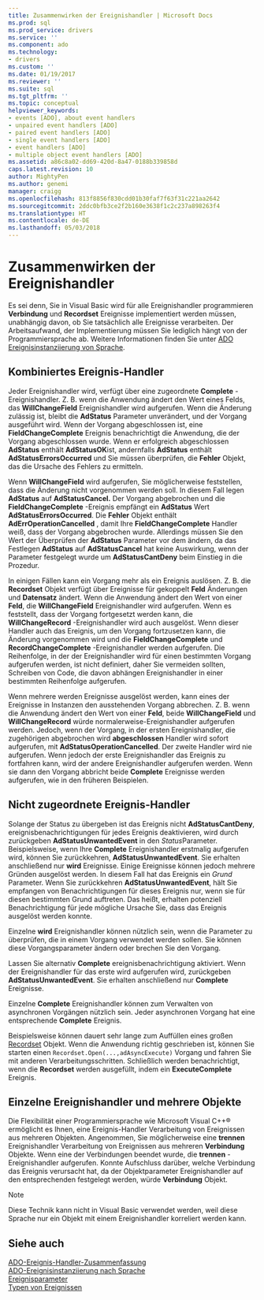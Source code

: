 ```yaml
---
title: Zusammenwirken der Ereignishandler | Microsoft Docs
ms.prod: sql
ms.prod_service: drivers
ms.service: ''
ms.component: ado
ms.technology:
- drivers
ms.custom: ''
ms.date: 01/19/2017
ms.reviewer: ''
ms.suite: sql
ms.tgt_pltfrm: ''
ms.topic: conceptual
helpviewer_keywords:
- events [ADO], about event handlers
- unpaired event handlers [ADO]
- paired event handlers [ADO]
- single event handlers [ADO]
- event handlers [ADO]
- multiple object event handlers [ADO]
ms.assetid: a86c8a02-dd69-420d-8a47-0188b339858d
caps.latest.revision: 10
author: MightyPen
ms.author: genemi
manager: craigg
ms.openlocfilehash: 813f8856f830cdd01b30faf7f63f31c221aa2642
ms.sourcegitcommit: 2ddc0bfb3ce2f2b160e3638f1c2c237a898263f4
ms.translationtype: HT
ms.contentlocale: de-DE
ms.lasthandoff: 05/03/2018
---
```

# <a name="how-event-handlers-work-together"></a>Zusammenwirken der Ereignishandler
Es sei denn, Sie in Visual Basic wird für alle Ereignishandler programmieren **Verbindung** und **Recordset** Ereignisse implementiert werden müssen, unabhängig davon, ob Sie tatsächlich alle Ereignisse verarbeiten. Der Arbeitsaufwand, der Implementierung müssen Sie lediglich hängt von der Programmiersprache ab. Weitere Informationen finden Sie unter [ADO Ereignisinstanziierung von Sprache](../../../ado/guide/data/ado-event-instantiation-by-language.md).  
  
## <a name="paired-event-handlers"></a>Kombiniertes Ereignis-Handler  
 Jeder Ereignishandler wird, verfügt über eine zugeordnete **Complete** -Ereignishandler. Z. B. wenn die Anwendung ändert den Wert eines Felds, das **WillChangeField** Ereignishandler wird aufgerufen. Wenn die Änderung zulässig ist, bleibt die **AdStatus** Parameter unverändert, und der Vorgang ausgeführt wird. Wenn der Vorgang abgeschlossen ist, eine **FieldChangeComplete** Ereignis benachrichtigt die Anwendung, die der Vorgang abgeschlossen wurde. Wenn er erfolgreich abgeschlossen **AdStatus** enthält **AdStatusOK**ist, andernfalls **AdStatus** enthält **AdStatusErrorsOccurred** und Sie müssen überprüfen, die **Fehler** Objekt, das die Ursache des Fehlers zu ermitteln.  
  
 Wenn **WillChangeField** wird aufgerufen, Sie möglicherweise feststellen, dass die Änderung nicht vorgenommen werden soll. In diesem Fall legen **AdStatus** auf **AdStatusCancel.** Der Vorgang abgebrochen und die **FieldChangeComplete** -Ereignis empfängt ein **AdStatus** Wert **AdStatusErrorsOccurred**. Die **Fehler** Objekt enthält **AdErrOperationCancelled** , damit Ihre **FieldChangeComplete** Handler weiß, dass der Vorgang abgebrochen wurde. Allerdings müssen Sie den Wert der Überprüfen der **AdStatus** Parameter vor dem ändern, da das Festlegen **AdStatus** auf **AdStatusCancel** hat keine Auswirkung, wenn der Parameter festgelegt wurde um **AdStatusCantDeny** beim Einstieg in die Prozedur.  
  
 In einigen Fällen kann ein Vorgang mehr als ein Ereignis auslösen. Z. B. die **Recordset** Objekt verfügt über Ereignisse für gekoppelt **Feld** Änderungen und **Datensatz** ändert. Wenn die Anwendung ändert den Wert von einer **Feld**, die **WillChangeField** Ereignishandler wird aufgerufen. Wenn es feststellt, dass der Vorgang fortgesetzt werden kann, die **WillChangeRecord** -Ereignishandler wird auch ausgelöst. Wenn dieser Handler auch das Ereignis, um den Vorgang fortzusetzen kann, die Änderung vorgenommen wird und die **FieldChangeComplete** und **RecordChangeComplete** -Ereignishandler werden aufgerufen. Die Reihenfolge, in der der Ereignishandler wird für einen bestimmten Vorgang aufgerufen werden, ist nicht definiert, daher Sie vermeiden sollten, Schreiben von Code, die davon abhängen Ereignishandler in einer bestimmten Reihenfolge aufgerufen.  
  
 Wenn mehrere werden Ereignisse ausgelöst werden, kann eines der Ereignisse in Instanzen den ausstehenden Vorgang abbrechen. Z. B. wenn die Anwendung ändert den Wert von einer **Feld**, beide **WillChangeField** und **WillChangeRecord** würde normalerweise-Ereignishandler aufgerufen werden. Jedoch, wenn der Vorgang, in der ersten Ereignishandler, die zugehörigen abgebrochen wird **abgeschlossen** Handler wird sofort aufgerufen, mit **AdStatusOperationCancelled**. Der zweite Handler wird nie aufgerufen. Wenn jedoch der erste Ereignishandler das Ereignis zu fortfahren kann, wird der andere Ereignishandler aufgerufen werden. Wenn sie dann den Vorgang abbricht beide **Complete** Ereignisse werden aufgerufen, wie in den früheren Beispielen.  
  
## <a name="unpaired-event-handlers"></a>Nicht zugeordnete Ereignis-Handler  
 Solange der Status zu übergeben ist das Ereignis nicht **AdStatusCantDeny**, ereignisbenachrichtigungen für jedes Ereignis deaktivieren, wird durch zurückgeben **AdStatusUnwantedEvent** in den *Status*Parameter. Beispielsweise, wenn Ihre **Complete** Ereignishandler erstmalig aufgerufen wird, können Sie zurückkehren, **AdStatusUnwantedEvent**. Sie erhalten anschließend nur **wird** Ereignisse. Einige Ereignisse können jedoch mehrere Gründen ausgelöst werden. In diesem Fall hat das Ereignis ein *Grund* Parameter. Wenn Sie zurückkehren **AdStatusUnwantedEvent**, hält Sie empfangen von Benachrichtigungen für dieses Ereignis nur, wenn sie für diesen bestimmten Grund auftreten. Das heißt, erhalten potenziell Benachrichtigung für jede mögliche Ursache Sie, dass das Ereignis ausgelöst werden konnte.  
  
 Einzelne **wird** Ereignishandler können nützlich sein, wenn die Parameter zu überprüfen, die in einem Vorgang verwendet werden sollen. Sie können diese Vorgangsparameter ändern oder brechen Sie den Vorgang.  
  
 Lassen Sie alternativ **Complete** ereignisbenachrichtigung aktiviert. Wenn der Ereignishandler für das erste wird aufgerufen wird, zurückgeben **AdStatusUnwantedEvent**. Sie erhalten anschließend nur **Complete** Ereignisse.  
  
 Einzelne **Complete** Ereignishandler können zum Verwalten von asynchronen Vorgängen nützlich sein. Jeder asynchronen Vorgang hat eine entsprechende **Complete** Ereignis.  
  
 Beispielsweise können dauert sehr lange zum Auffüllen eines großen [Recordset](../../../ado/reference/ado-api/recordset-object-ado.md) Objekt. Wenn die Anwendung richtig geschrieben ist, können Sie starten einen `Recordset.Open(...,adAsyncExecute)` Vorgang und fahren Sie mit anderen Verarbeitungsschritten. Schließlich werden benachrichtigt, wenn die **Recordset** werden ausgefüllt, indem ein **ExecuteComplete** Ereignis.  
  
## <a name="single-event-handlers-and-multiple-objects"></a>Einzelne Ereignishandler und mehrere Objekte  
 Die Flexibilität einer Programmiersprache wie Microsoft Visual C++® ermöglicht es Ihnen, eine Ereignis-Handler Verarbeitung von Ereignissen aus mehreren Objekten. Angenommen, Sie möglicherweise eine **trennen** Ereignishandler Verarbeitung von Ereignissen aus mehreren **Verbindung** Objekte. Wenn eine der Verbindungen beendet wurde, die **trennen** -Ereignishandler aufgerufen. Konnte Aufschluss darüber, welche Verbindung das Ereignis verursacht hat, da der Objektparameter Ereignishandler auf den entsprechenden festgelegt werden, würde **Verbindung** Objekt.  
  
> [!NOTE]
>  Diese Technik kann nicht in Visual Basic verwendet werden, weil diese Sprache nur ein Objekt mit einem Ereignishandler korreliert werden kann.  
  
## <a name="see-also"></a>Siehe auch  
 [ADO-Ereignis-Handler-Zusammenfassung](../../../ado/guide/data/ado-event-handler-summary.md)   
 [ADO-Ereignisinstanziierung nach Sprache](../../../ado/guide/data/ado-event-instantiation-by-language.md)   
 [Ereignisparameter](../../../ado/guide/data/event-parameters.md)   
 [Typen von Ereignissen](../../../ado/guide/data/types-of-events.md)
